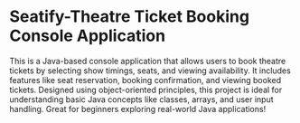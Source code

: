 # Seatify-Theatre Ticket Booking Console Application
This is a Java-based console application that allows users to book theatre tickets by selecting show timings, seats, and viewing availability. It includes features like seat reservation, booking confirmation, and viewing booked tickets. Designed using object-oriented principles, this project is ideal for understanding basic Java concepts like classes, arrays, and user input handling. Great for beginners exploring real-world Java applications!
